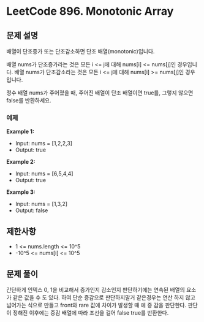 # LeetCode 896. Monotonic Array

## 문제 설명

배열이 단조증가 또는 단조감소하면 단조 배열(monotonic)입니다.

배열 nums가 단조증가라는 것은 모든 i <= j에 대해 nums[i] <= nums[j]인 경우입니다.
배열 nums가 단조감소라는 것은 모든 i <= j에 대해 nums[i] >= nums[j]인 경우입니다.

정수 배열 nums가 주어졌을 때, 주어진 배열이 단조 배열이면 true를, 그렇지 않으면 false를 반환하세요.

### 예제

**Example 1:**

- Input: nums = [1,2,2,3]
- Output: true

**Example 2:**

- Input: nums = [6,5,4,4]
- Output: true

**Example 3:**

- Input: nums = [1,3,2]
- Output: false

## 제한사항

- 1 <= nums.length <= 10^5
- -10^5 <= nums[i] <= 10^5

## 문제 풀이

간단하게 인덱스 0, 1을 비교해서 증가인지 감소인지 판단하기에는 연속된 배열의 요소가 같은 값을 수 도 있다. 하여 단순 증감으로 판단하지말거 같은경우는 연산 하지 않고 넘어가는 식으로 만들고 front와 rare 값에 차이가 발생할 때 에 증 감을 판단한다. 판단이 정해진 이후에는
증감 배열에 따라 조선을 걸어 false true를 반환한다.
